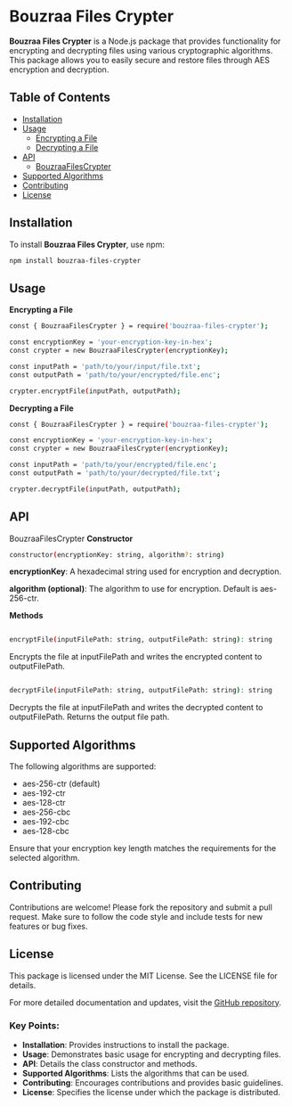 # Bouzraa Files Crypter

**Bouzraa Files Crypter** is a Node.js package that provides functionality for encrypting and decrypting files using various cryptographic algorithms. This package allows you to easily secure and restore files through AES encryption and decryption.

## Table of Contents

- [Installation](#installation)
- [Usage](#usage)
  - [Encrypting a File](#encrypting-a-file)
  - [Decrypting a File](#decrypting-a-file)
- [API](#api)
  - [BouzraaFilesCrypter](#bouzraafilescrypter)
- [Supported Algorithms](#supported-algorithms)
- [Contributing](#contributing)
- [License](#license)

## Installation

To install **Bouzraa Files Crypter**, use npm:

```bash
npm install bouzraa-files-crypter
```

## Usage

**Encrypting a File**

```bash
const { BouzraaFilesCrypter } = require('bouzraa-files-crypter');

const encryptionKey = 'your-encryption-key-in-hex';
const crypter = new BouzraaFilesCrypter(encryptionKey);

const inputPath = 'path/to/your/input/file.txt';
const outputPath = 'path/to/your/encrypted/file.enc';

crypter.encryptFile(inputPath, outputPath);
```

**Decrypting a File**

```bash
const { BouzraaFilesCrypter } = require('bouzraa-files-crypter');

const encryptionKey = 'your-encryption-key-in-hex';
const crypter = new BouzraaFilesCrypter(encryptionKey);

const inputPath = 'path/to/your/encrypted/file.enc';
const outputPath = 'path/to/your/decrypted/file.txt';

crypter.decryptFile(inputPath, outputPath);
```

## API

BouzraaFilesCrypter
**Constructor**

```bash
constructor(encryptionKey: string, algorithm?: string)
```

**encryptionKey**: A hexadecimal string used for encryption and decryption.

**algorithm (optional)**: The algorithm to use for encryption. Default is aes-256-ctr.

**Methods**

```bash

encryptFile(inputFilePath: string, outputFilePath: string): string

```
Encrypts the file at inputFilePath and writes the encrypted content to outputFilePath.

```bash

decryptFile(inputFilePath: string, outputFilePath: string): string

```

Decrypts the file at inputFilePath and writes the decrypted content to outputFilePath. Returns the output file path.

## Supported Algorithms

The following algorithms are supported:

- aes-256-ctr (default)
- aes-192-ctr
- aes-128-ctr
- aes-256-cbc
- aes-192-cbc
- aes-128-cbc

Ensure that your encryption key length matches the requirements for the selected algorithm.

## Contributing

Contributions are welcome! Please fork the repository and submit a pull request. Make sure to follow the code style and include tests for new features or bug fixes.

## License

This package is licensed under the MIT License. See the LICENSE file for details.

For more detailed documentation and updates, visit the <a href="https://github.com/medo2203/bouzraa-files-crypter">GitHub repository</a>.

### Key Points:

- **Installation**: Provides instructions to install the package.
- **Usage**: Demonstrates basic usage for encrypting and decrypting files.
- **API**: Details the class constructor and methods.
- **Supported Algorithms**: Lists the algorithms that can be used.
- **Contributing**: Encourages contributions and provides basic guidelines.
- **License**: Specifies the license under which the package is distributed.
